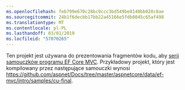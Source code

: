 ```yaml
---
ms.openlocfilehash: feb799e670c28bc9ccc3bd549be8140bb028c8ae
ms.sourcegitcommit: 24b1f6decbb17bb22a45166e5fdb0845c65af498
ms.translationtype: MT
ms.contentlocale: pl-PL
ms.lasthandoff: 03/01/2019
ms.locfileid: "57070265"
---
```

Ten projekt jest używana do prezentowania fragmentów kodu, aby [serii samouczków programu EF Core MVC](https://docs.microsoft.com/aspnet/core/data/ef-mvc/intro). Przykładowy projekt, który jest kompilowany przez następujące samouczki wynosi https://github.com/aspnet/Docs/tree/master/aspnetcore/data/ef-mvc/intro/samples/cu-final.
